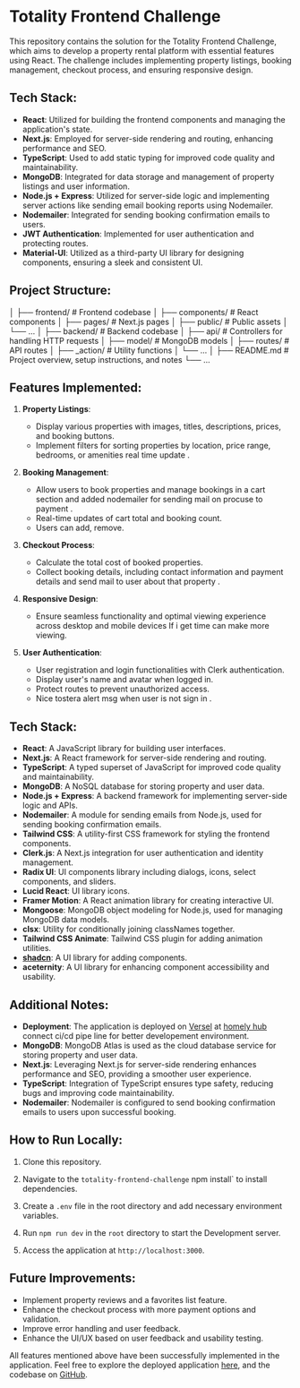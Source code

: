 # Totality Frontend Challenge

This repository contains the solution for the Totality Frontend Challenge, which aims to develop a property rental platform with essential features using React. The challenge includes implementing property listings, booking management, checkout process, and ensuring responsive design.

## Tech Stack:

- **React**: Utilized for building the frontend components and managing the application's state.
- **Next.js**: Employed for server-side rendering and routing, enhancing performance and SEO.
- **TypeScript**: Used to add static typing for improved code quality and maintainability.
- **MongoDB**: Integrated for data storage and management of property listings and user information.
- **Node.js + Express**: Utilized for server-side logic and implementing server actions like sending email booking reports using Nodemailer.
- **Nodemailer**: Integrated for sending booking confirmation emails to users.
- **JWT Authentication**: Implemented for user authentication and protecting routes.
- **Material-UI**: Utilized as a third-party UI library for designing components, ensuring a sleek and consistent UI.

## Project Structure:


│
├── frontend/ # Frontend codebase
│ ├── components/ # React components
│ ├── pages/ # Next.js pages
│ ├── public/ # Public assets
│ └── ...
│
├── backend/ # Backend codebase
│ ├── api/ # Controllers for handling HTTP requests
│ ├── model/ # MongoDB models
│ ├── routes/ # API routes
│ ├── _action/ # Utility functions
│ └── ...
│
├── README.md # Project overview, setup instructions, and notes
└── ...


## Features Implemented:

1. **Property Listings**:
   - Display various properties with images, titles, descriptions, prices, and booking buttons.
   - Implement filters for sorting properties by location, price range, bedrooms, or amenities real time update .

2. **Booking Management**:
   - Allow users to book properties and manage bookings in a cart section and added nodemailer for sending mail on procuse to payment .
   - Real-time updates of cart total and booking count.
   - Users can add, remove.

3. **Checkout Process**:
   - Calculate the total cost of booked properties.
   - Collect booking details, including contact information and payment details and send mail to user about that property .

4. **Responsive Design**:
   - Ensure seamless functionality and optimal viewing experience across desktop and mobile devices If i get time can make more viewing.

5. **User Authentication**:
   - User registration and login functionalities with Clerk authentication.
   - Display user's name and avatar when logged in.
   - Protect routes to prevent unauthorized access.
   - Nice tostera alert msg when user is not sign in .

## Tech Stack:

- **React**: A JavaScript library for building user interfaces.
- **Next.js**: A React framework for server-side rendering and routing.
- **TypeScript**: A typed superset of JavaScript for improved code quality and maintainability.
- **MongoDB**: A NoSQL database for storing property and user data.
- **Node.js + Express**: A backend framework for implementing server-side logic and APIs.
- **Nodemailer**: A module for sending emails from Node.js, used for sending booking confirmation emails.
- **Tailwind CSS**: A utility-first CSS framework for styling the frontend components.
- **Clerk.js**: A Next.js integration for user authentication and identity management.
- **Radix UI**: UI components library including dialogs, icons, select components, and sliders.
- **Lucid React**: UI  library  icons.
- **Framer Motion**: A React animation library for creating interactive UI.
- **Mongoose**: MongoDB object modeling for Node.js, used for managing MongoDB data models.
- **clsx**: Utility for conditionally joining classNames together.
- **Tailwind CSS Animate**: Tailwind CSS plugin for adding animation utilities.
- **[shadcn](https://ui.shadcn.com/)**: A UI library for adding components.
- **aceternity**: A UI library for enhancing component accessibility and usability.


## Additional Notes:

- **Deployment**: The application is deployed on [Versel](https://vercel.com/) at [homely hub](https://totality-frontend-challenge-mu.vercel.app/) connect ci/cd pipe line for better developement environment.
- **MongoDB**: MongoDB Atlas is used as the cloud database service for storing property and user data.
- **Next.js**: Leveraging Next.js for server-side rendering enhances performance and SEO, providing a smoother user experience.
- **TypeScript**: Integration of TypeScript ensures type safety, reducing bugs and improving code maintainability.
- **Nodemailer**: Nodemailer is configured to send booking confirmation emails to users upon successful booking.

## How to Run Locally:

1. Clone this repository.
2. Navigate to the ` totality-frontend-challenge
` npm install` to install dependencies.

4. Create a `.env` file in the root directory and add necessary environment variables.
5. Run `npm run dev` in the `root` directory to start the Development server.
6. Access the application at `http://localhost:3000`.

## Future Improvements:

- Implement property reviews and a favorites list feature.
- Enhance the checkout process with more payment options and validation.
- Improve error handling and user feedback.
- Enhance the UI/UX based on user feedback and usability testing.

All features mentioned above have been successfully implemented in the application. Feel free to explore the deployed application [here](https://totality-frontend-challenge-mu.vercel.app/), and the codebase on [GitHub](https://github.com/jyzib/totality-frontend-challenge).


